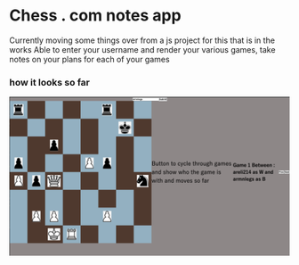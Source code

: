 # Chess . com notes app
Currently moving some things over from a js project for this that is in the works
Able to enter your username and render your various games, take notes on your plans for each of your games

### how it looks so far
![How it looks](public/readme.png)
